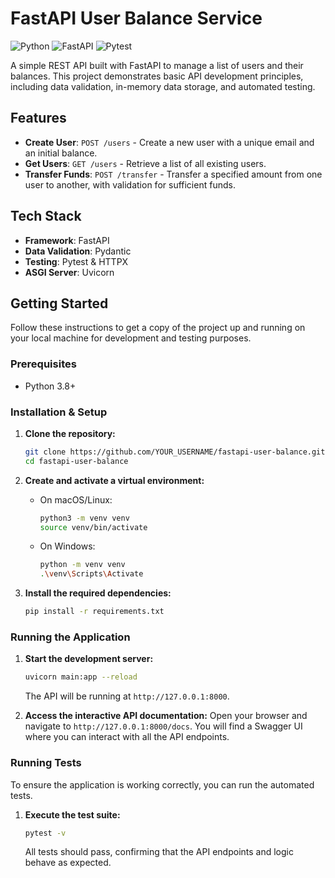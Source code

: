 # FastAPI User Balance Service

![Python](https://img.shields.io/badge/Python-3776AB?style=for-the-badge&logo=python&logoColor=white)
![FastAPI](https://img.shields.io/badge/FastAPI-009688?style=for-the-badge&logo=fastapi&logoColor=white)
![Pytest](https://img.shields.io/badge/Pytest-0A9B71?style=for-the-badge&logo=pytest&logoColor=white)

A simple REST API built with FastAPI to manage a list of users and their balances. This project demonstrates basic API development principles, including data validation, in-memory data storage, and automated testing.

## Features

- **Create User**: `POST /users` - Create a new user with a unique email and an initial balance.
- **Get Users**: `GET /users` - Retrieve a list of all existing users.
- **Transfer Funds**: `POST /transfer` - Transfer a specified amount from one user to another, with validation for sufficient funds.

## Tech Stack

- **Framework**: FastAPI
- **Data Validation**: Pydantic
- **Testing**: Pytest & HTTPX
- **ASGI Server**: Uvicorn

## Getting Started

Follow these instructions to get a copy of the project up and running on your local machine for development and testing purposes.

### Prerequisites

- Python 3.8+

### Installation & Setup

1.  **Clone the repository:**
    ```bash
    git clone https://github.com/YOUR_USERNAME/fastapi-user-balance.git
    cd fastapi-user-balance
    ```

2.  **Create and activate a virtual environment:**
    - On macOS/Linux:
      ```bash
      python3 -m venv venv
      source venv/bin/activate
      ```
    - On Windows:
      ```bash
      python -m venv venv
      .\venv\Scripts\Activate
      ```

3.  **Install the required dependencies:**
    ```bash
    pip install -r requirements.txt
    ```

### Running the Application

1.  **Start the development server:**
    ```bash
    uvicorn main:app --reload
    ```
    The API will be running at `http://127.0.0.1:8000`.

2.  **Access the interactive API documentation:**
    Open your browser and navigate to `http://127.0.0.1:8000/docs`. You will find a Swagger UI where you can interact with all the API endpoints.

### Running Tests

To ensure the application is working correctly, you can run the automated tests.

1.  **Execute the test suite:**
    ```bash
    pytest -v
    ```
    All tests should pass, confirming that the API endpoints and logic behave as expected.